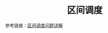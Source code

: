 <h1 style="text-align:center">区间调度</h1>

参考链接：[区间调度问题详解](https://blog.csdn.net/yutianzuijin/article/details/78897604)

